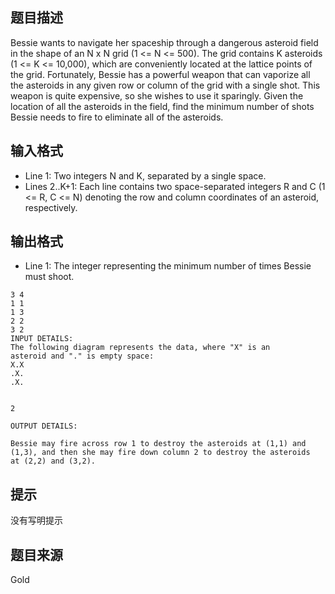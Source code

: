 


## 题目描述
Bessie wants to navigate her spaceship through a dangerous asteroid
field in the shape of an N x N grid (1 <= N <= 500).  The grid
contains K asteroids (1 <= K <= 10,000), which are conveniently
located at the lattice points of the grid.
Fortunately, Bessie has a powerful weapon that can vaporize all the
asteroids in any given row or column of the grid with a single shot.
This weapon is quite expensive, so she wishes to use it sparingly.
Given the location of all the asteroids in the field, find the
minimum number of shots Bessie needs to fire to eliminate all of
the asteroids.
## 输入格式
* Line 1: Two integers N and K, separated by a single space.
* Lines 2..K+1: Each line contains two space-separated integers R and
C (1 <= R, C <= N) denoting the row and column coordinates of
an asteroid, respectively.
## 输出格式
* Line 1: The integer representing the minimum number of times Bessie
must shoot.

```input1
3 4
1 1
1 3
2 2
3 2
INPUT DETAILS:
The following diagram represents the data, where "X" is an
asteroid and "." is empty space:
X.X
.X.
.X.

```
```output1

2

OUTPUT DETAILS:

Bessie may fire across row 1 to destroy the asteroids at (1,1) and
(1,3), and then she may fire down column 2 to destroy the asteroids
at (2,2) and (3,2).
```

## 提示
没有写明提示
## 题目来源
Gold


